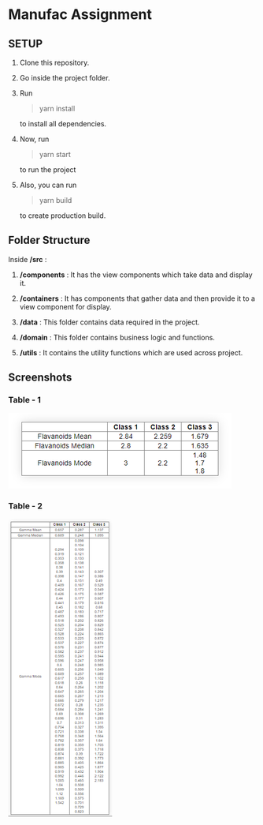 # Manufac Assignment

## SETUP

1.  Clone this repository.
2.  Go inside the project folder.
3.  Run 
    >yarn install
    
    to install all dependencies.
4.  Now, run
    >yarn start

    to run the project
5.  Also, you can run
    >yarn build

    to create production build.

## Folder Structure 

Inside **/src** :

1. **/components** : It has the view components which take data and display it.

2. **/containers** : It has components that gather data and then provide it to a view component for display.

3. **/data** : This folder contains data required in the project.

4. **/domain** : This folder contains business logic and functions.

5. **/utils** : It contains the utility functions which are used across project.

## Screenshots

### Table - 1
![Table-1](/readmeAssets/table1.PNG)

### Table - 2
![Table-2](/readmeAssets/table2.PNG)